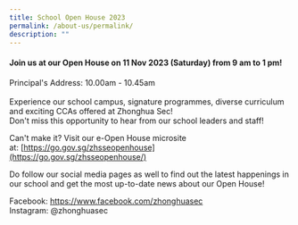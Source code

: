 ```yaml
---
title: School Open House 2023
permalink: /about-us/permalink/
description: ""
---
```


#### Join us at our Open House on 11 Nov 2023 (Saturday) from 9 am to 1 pm!

Principal's Address:&nbsp;10.00am - 10.45am 
<br><br>Experience our school campus, signature programmes, diverse curriculum and exciting CCAs offered at Zhonghua Sec! <br>
Don't miss this opportunity to hear from our school leaders and staff!

Can't make it? Visit our e-Open House microsite at:&nbsp;[https://go.gov.sg/zhsseopenhouse](https://go.gov.sg/zhsseopenhouse/)

Do follow our social media pages as well to find out the latest happenings in our school and get the most up-to-date news about our Open House!

Facebook:&nbsp;[https://www.facebook.com/zhonghuasec  
](https://www.facebook.com/zhonghuasec)Instagram: @zhonghuasec